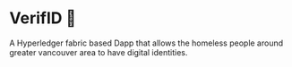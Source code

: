 # VerifID  🎫

 A Hyperledger fabric based Dapp that allows the homeless people around greater vancouver area to have digital identities. 
 
